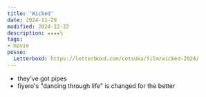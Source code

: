 ```yaml
---
title: 'Wicked'
date: 2024-11-29
modified: 2024-12-22
description: ★★★★½
tags:
- movie
posse:
  Letterboxd: https://letterboxd.com/cotsuka/film/wicked-2024/
---
```


- they've got pipes
- fiyero's "dancing through life" is changed for the better